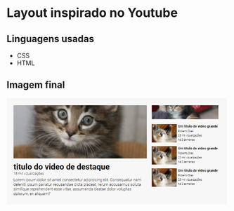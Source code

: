 # Layout inspirado no Youtube 

## Linguagens usadas 
- CSS
- HTML

## Imagem final 

 <img src="./src/img/final.jpg" alt="video destque">

